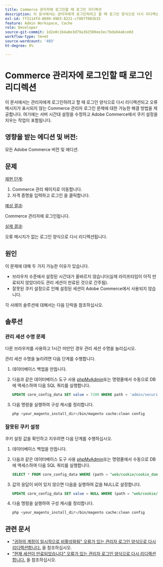 ```yaml
---
title: Commerce 관리자에 로그인할 때 로그인 리디렉션
description: 이 문서에서는 관리자에게 로그인하려고 할 때 로그인 양식으로 다시 리디렉션되고 오류 메시지가 표시되지 않는 Commerce 관리자 로그인 문제에 대한 가능한 해결 방법을 제공합니다. 여기에는 서버 시간대 설정을 수정하고 Adobe Commerce에서 쿠키 설정을 지우는 작업이 포함됩니다.
exl-id: ff3114fd-8690-4983-8221-cf807f083b15
feature: Admin Workspace, Cache
role: Developer
source-git-commit: 1d2e0c1b4a8e3d79a362500ee3ec7bde84a6ce0d
workflow-type: tm+mt
source-wordcount: '403'
ht-degree: 0%

---
```


# Commerce 관리자에 로그인할 때 로그인 리디렉션

이 문서에서는 관리자에게 로그인하려고 할 때 로그인 양식으로 다시 리디렉션되고 오류 메시지가 표시되지 않는 Commerce 관리자 로그인 문제에 대한 가능한 해결 방법을 제공합니다. 여기에는 서버 시간대 설정을 수정하고 Adobe Commerce에서 쿠키 설정을 지우는 작업이 포함됩니다.

## 영향을 받는 에디션 및 버전:

모든 Adobe Commerce 버전 및 에디션.

## 문제

<u>재현 단계</u>:

1. Commerce 관리 페이지로 이동합니다.
1. 자격 증명을 입력하고 로그인 을 클릭합니다.

<u>예상 결과</u>:

Commerce 관리자에 로그인됩니다.

<u>실제 결과</u>:

오류 메시지가 없는 로그인 양식으로 다시 리디렉션됩니다.

## 원인

이 문제에 대해 두 가지 가능한 이유가 있습니다.

* 브라우저 수준에서 설정된 시간대가 올바르지 않습니다(실제 라이프타임이 아직 만료되지 않았더라도 관리 세션이 만료된 것으로 간주됨).
* 잘못된 쿠키 설정으로 인해 설정된 세션이 Adobe Commerce에서 사용되지 않습니다.

각 사례의 솔루션에 대해서는 다음 단락을 참조하십시오.

## 솔루션

### 관리 세션 수명 문제

다른 브라우저를 사용하고 1시간 미만인 경우 관리 세션 수명을 늘리십시오.

관리 세션 수명을 늘리려면 다음 단계를 수행합니다.

1. 데이터베이스 백업을 만듭니다.
1. 다음과 같은 데이터베이스 도구 사용 [phpMyAdmin](https://devdocs.magento.com/guides/v2.2/install-gde/prereq/optional.html#install-optional-phpmyadmin)또는 명령줄에서 수동으로 DB에 액세스하여 다음 SQL 쿼리를 실행합니다.

   ```sql
   UPDATE core_config_data SET value = 7200 WHERE path = 'admin/security/session_lifetime';
   ```

1. 다음 명령을 실행하여 구성 캐시를 정리합니다.

   ```bash
   php <your_magento_install_dir>/bin/magento cache:clean config
   ```

### 잘못된 쿠키 설정

쿠키 설정 값을 확인하고 지우려면 다음 단계를 수행하십시오.

1. 데이터베이스 백업을 만듭니다.
1. 다음과 같은 데이터베이스 도구 사용 [phpMyAdmin](https://devdocs.magento.com/guides/v2.2/install-gde/prereq/optional.html#install-optional-phpmyadmin)또는 명령줄에서 수동으로 DB에 액세스하여 다음 SQL 쿼리를 실행합니다.

   ```sql
   SELECT * FROM core_config_data WHERE (path = "web/cookie/cookie_domain" OR path = "web/cookie/cookie_path");
   ```

1. 값의 응답이 비어 있지 않으면 다음을 실행하여 값을 NULL로 설정합니다.

   ```sql
   UPDATE core_config_data SET value = NULL WHERE (path = "web/cookie/cookie_domain" OR path = "web/cookie/cookie_path");
   ```

1. 다음 명령을 실행하여 구성 캐시를 정리합니다.

   ```bash
   php <your_magento_install_dir>/bin/magento cache:clean config
   ```

## 관련 문서

* [&quot;귀하의 계정이 일시적으로 비활성화됨&quot; 오류가 있는 관리자 로그인 양식으로 다시 리디렉션합니다.](/help/troubleshooting/miscellaneous/redirect-back-to-the-admin-login-form-with-your-account-is-temporarily-disabled-error.md) 을 참조하십시오.
* [&quot;현재 세션이 만료되었습니다&quot; 오류가 있는 관리자 로그인 양식으로 다시 리디렉션합니다.](/help/troubleshooting/miscellaneous/redirect-back-to-the-admin-login-form-with-your-current-session-has-been-expired-error.md) 을 참조하십시오.

